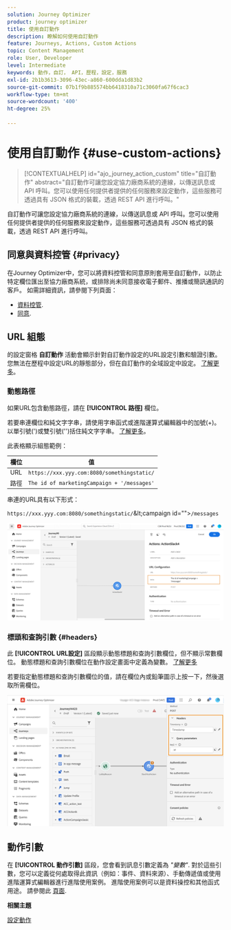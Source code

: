 ```yaml
---
solution: Journey Optimizer
product: journey optimizer
title: 使用自訂動作
description: 瞭解如何使用自訂動作
feature: Journeys, Actions, Custom Actions
topic: Content Management
role: User, Developer
level: Intermediate
keywords: 動作，自訂， API，歷程，設定，服務
exl-id: 2b1b3613-3096-43ec-a860-600dda1d83b2
source-git-commit: 07b1f9b885574bb6418310a71c3060fa67f6cac3
workflow-type: tm+mt
source-wordcount: '400'
ht-degree: 25%

---
```


# 使用自訂動作 {#use-custom-actions}

>[!CONTEXTUALHELP]
>id="ajo_journey_action_custom"
>title="自訂動作"
>abstract="自訂動作可讓您設定協力廠商系統的連線，以傳送訊息或 API 呼叫。您可以使用任何提供者提供的任何服務來設定動作，這些服務可透過具有 JSON 格式的裝載，透過 REST API 進行呼叫。"

自訂動作可讓您設定協力廠商系統的連線，以傳送訊息或 API 呼叫。您可以使用任何提供者提供的任何服務來設定動作，這些服務可透過具有 JSON 格式的裝載，透過 REST API 進行呼叫。

## 同意與資料控管 {#privacy}

在Journey Optimizer中，您可以將資料控管和同意原則套用至自訂動作，以防止特定欄位匯出至協力廠商系統，或排除尚未同意接收電子郵件、推播或簡訊通訊的客戶。 如需詳細資訊，請參閱下列頁面：

* [資料控管](../action/action-privacy.md).
* [同意](../action/consent.md).

## URL 組態

的設定窗格 **自訂動作** 活動會顯示針對自訂動作設定的URL設定引數和驗證引數。 您無法在歷程中設定URL的靜態部分，但在自訂動作的全域設定中設定。 [了解更多](../action/about-custom-action-configuration.md)。

### 動態路徑

如果URL包含動態路徑，請在 **[!UICONTROL 路徑]** 欄位。

若要串連欄位和純文字字串，請使用字串函式或進階運算式編輯器中的加號(+)。 以單引號(&#39;)或雙引號(&#39;&#39;)括住純文字字串。 [了解更多](expression/expressionadvanced.md)。

此表格顯示組態範例：

| 欄位 | 值 |
| --- | --- |
| URL | `https://xxx.yyy.com:8080/somethingstatic/` |
| 路徑 | `The id of marketingCampaign + '/messages'` |

串連的URL具有以下形式：

`https://xxx.yyy.com:8080/somethingstatic/`\&lt;campaign id=&quot;&quot;>`/messages`

![](assets/journey-custom-action-url.png)

### 標頭和查詢引數 {#headers}

此 **[!UICONTROL URL設定]** 區段顯示動態標題和查詢引數欄位，但不顯示常數欄位。 動態標題和查詢引數欄位在動作設定畫面中定義為變數。 [了解更多](../action/about-custom-action-configuration.md#url-configuration)

若要指定動態標題和查詢引數欄位的值，請在欄位內或鉛筆圖示上按一下，然後選取所需欄位。

![](assets/journey-dynamicheaderfield.png)

## 動作引數

在 **[!UICONTROL 動作引數]** 區段，您會看到訊息引數定義為 _&quot;變數&quot;_. 對於這些引數，您可以定義從何處取得此資訊（例如：事件、資料來源）、手動傳遞值或使用進階運算式編輯器進行進階使用案例。 進階使用案例可以是資料操控和其他函式用途。 請參閱此 [頁面](expression/expressionadvanced.md).

**相關主題**

[設定動作](../action/about-custom-action-configuration.md)
